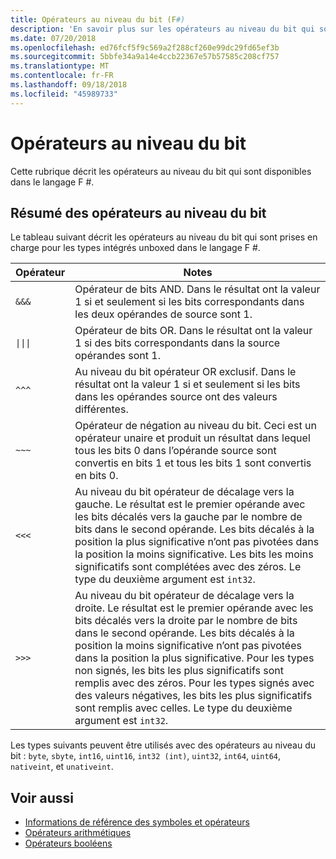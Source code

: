 ```yaml
---
title: Opérateurs au niveau du bit (F#)
description: 'En savoir plus sur les opérateurs au niveau du bit qui sont disponibles dans le langage de programmation F #.'
ms.date: 07/20/2018
ms.openlocfilehash: ed76fcf5f9c569a2f288cf260e99dc29fd65ef3b
ms.sourcegitcommit: 5bbfe34a9a14e4ccb22367e57b57585c208cf757
ms.translationtype: MT
ms.contentlocale: fr-FR
ms.lasthandoff: 09/18/2018
ms.locfileid: "45989733"
---
```

# <a name="bitwise-operators"></a>Opérateurs au niveau du bit

Cette rubrique décrit les opérateurs au niveau du bit qui sont disponibles dans le langage F #.

## <a name="summary-of-bitwise-operators"></a>Résumé des opérateurs au niveau du bit

Le tableau suivant décrit les opérateurs au niveau du bit qui sont prises en charge pour les types intégrés unboxed dans le langage F #.

|Opérateur|Notes|
|--------|-----|
|`&&&`|Opérateur de bits AND. Dans le résultat ont la valeur 1 si et seulement si les bits correspondants dans les deux opérandes de source sont 1.|
|<code>&#124;&#124;&#124;</code>|Opérateur de bits OR. Dans le résultat ont la valeur 1 si des bits correspondants dans la source opérandes sont 1.|
|`^^^`|Au niveau du bit opérateur OR exclusif. Dans le résultat ont la valeur 1 si et seulement si les bits dans les opérandes source ont des valeurs différentes.|
|`~~~`|Opérateur de négation au niveau du bit. Ceci est un opérateur unaire et produit un résultat dans lequel tous les bits 0 dans l’opérande source sont convertis en bits 1 et tous les bits 1 sont convertis en bits 0.|
|`<<<`|Au niveau du bit opérateur de décalage vers la gauche. Le résultat est le premier opérande avec les bits décalés vers la gauche par le nombre de bits dans le second opérande. Les bits décalés à la position la plus significative n’ont pas pivotées dans la position la moins significative. Les bits les moins significatifs sont complétées avec des zéros. Le type du deuxième argument est `int32`.|
|`>>>`|Au niveau du bit opérateur de décalage vers la droite. Le résultat est le premier opérande avec les bits décalés vers la droite par le nombre de bits dans le second opérande. Les bits décalés à la position la moins significative n’ont pas pivotées dans la position la plus significative. Pour les types non signés, les bits les plus significatifs sont remplis avec des zéros. Pour les types signés avec des valeurs négatives, les bits les plus significatifs sont remplis avec celles. Le type du deuxième argument est `int32`.|

Les types suivants peuvent être utilisés avec des opérateurs au niveau du bit : `byte`, `sbyte`, `int16`, `uint16`, `int32 (int)`, `uint32`, `int64`, `uint64`, `nativeint`, et `unativeint`.

## <a name="see-also"></a>Voir aussi

- [Informations de référence des symboles et opérateurs](index.md)
- [Opérateurs arithmétiques](arithmetic-operators.md)
- [Opérateurs booléens](boolean-operators.md)
